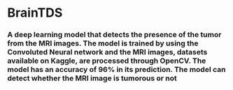 # BrainTDS
### A deep learning model that detects the presence of the tumor from the MRI images. The model is trained by using the Convoluted Neural network and the MRI images, datasets available on Kaggle, are processed through OpenCV. The model has an accuracy of 96% in its prediction. The model can detect whether the MRI image is tumorous or not

